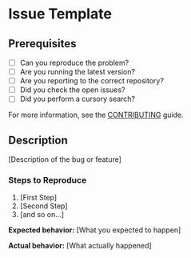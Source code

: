 # Issue Template

## Prerequisites

* [ ] Can you reproduce the problem?
* [ ] Are you running the latest version?
* [ ] Are you reporting to the correct repository?
* [ ] Did you check the open issues?
* [ ] Did you perform a cursory search?

For more information, see the [CONTRIBUTING](./CONTRIBUTING.md) guide.

## Description

[Description of the bug or feature]

### Steps to Reproduce

1. [First Step]
2. [Second Step]
3. [and so on...]

**Expected behavior:** [What you expected to happen]

**Actual behavior:** [What actually happened]
